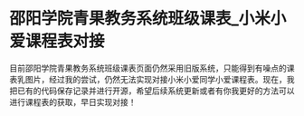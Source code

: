 # 邵阳学院青果教务系统班级课表_小米小爱课程表对接

目前邵阳学院青果教务系统班级课表页面仍然采用旧版系统，只能得到有噪点的课表乳图片，经过我的尝试，仍然无法实现对接小米小爱同学小爱课程表。现在，我把已有的代码保存记录并进行开源，希望后续系统更新或者有你我更好的方法可以进行课程表的获取，早日实现对接！

